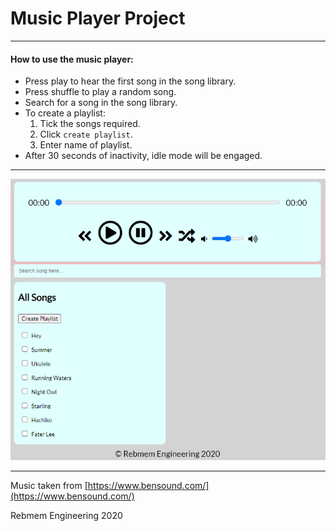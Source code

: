 # Music Player Project
______
#### How to use the music player:
- Press play to hear the first song in the song library.
- Press shuffle to play a random song.
- Search for a song in the song library.
- To create a playlist:
  1. Tick the songs required.
  2. Click `create playlist`.
  3. Enter name of playlist.
 - After 30 seconds of inactivity, idle mode will be engaged.

____

![alt tag](/images/FinalDesign.png)
_____
Music taken from [https://www.bensound.com/](https://www.bensound.com/)

Rebmem Engineering 2020